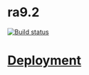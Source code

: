 
# ra9.2

[![Build status](https://ci.appveyor.com/api/projects/status/74yj9axrdxohmta4?svg=true)](https://ci.appveyor.com/project/Svetlana-Kutyeva1974/ra9-2)


# [Deployment](https://svetlana-kutyeva1974.github.io/ra9.2/)

